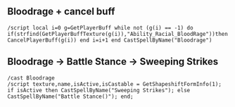 ## Bloodrage + cancel buff
```
/script local i=0 g=GetPlayerBuff while not (g(i) == -1) do if(strfind(GetPlayerBuffTexture(g(i)),"Ability_Racial_BloodRage"))then CancelPlayerBuff(g(i)) end i=i+1 end CastSpellByName("Bloodrage")
```


## Bloodrage -> Battle Stance -> Sweeping Strikes
```
/cast Bloodrage
/script texture,name,isActive,isCastable = GetShapeshiftFormInfo(1); if isActive then CastSpellByName("Sweeping Strikes"); else CastSpellByName("Battle Stance()"); end;
```